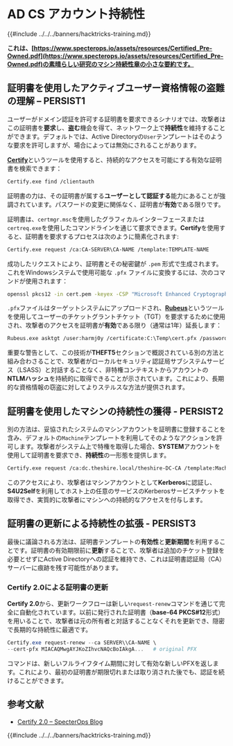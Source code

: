 # AD CS アカウント持続性

{{#include ../../../banners/hacktricks-training.md}}

**これは、[https://www.specterops.io/assets/resources/Certified_Pre-Owned.pdf](https://www.specterops.io/assets/resources/Certified_Pre-Owned.pdf)の素晴らしい研究のマシン持続性章の小さな要約です。**

## **証明書を使用したアクティブユーザー資格情報の盗難の理解 – PERSIST1**

ユーザーがドメイン認証を許可する証明書を要求できるシナリオでは、攻撃者はこの証明書を**要求**し、**盗む**機会を得て、ネットワーク上で**持続性**を維持することができます。デフォルトでは、Active Directoryの`User`テンプレートはそのような要求を許可しますが、場合によっては無効にされることがあります。

[**Certify**](https://github.com/GhostPack/Certify)というツールを使用すると、持続的なアクセスを可能にする有効な証明書を検索できます：
```bash
Certify.exe find /clientauth
```
証明書の力は、その証明書が属する**ユーザーとして認証する**能力にあることが強調されています。パスワードの変更に関係なく、証明書が**有効**である限りです。

証明書は、`certmgr.msc`を使用したグラフィカルインターフェースまたは`certreq.exe`を使用したコマンドラインを通じて要求できます。**Certify**を使用すると、証明書を要求するプロセスは次のように簡素化されます:
```bash
Certify.exe request /ca:CA-SERVER\CA-NAME /template:TEMPLATE-NAME
```
成功したリクエストにより、証明書とその秘密鍵が `.pem` 形式で生成されます。これをWindowsシステムで使用可能な `.pfx` ファイルに変換するには、次のコマンドが使用されます：
```bash
openssl pkcs12 -in cert.pem -keyex -CSP "Microsoft Enhanced Cryptographic Provider v1.0" -export -out cert.pfx
```
`.pfx`ファイルはターゲットシステムにアップロードされ、[**Rubeus**](https://github.com/GhostPack/Rubeus)というツールを使用してユーザーのチケットグラントチケット（TGT）を要求するために使用され、攻撃者のアクセスを証明書が**有効**である限り（通常は1年）延長します：
```bash
Rubeus.exe asktgt /user:harmj0y /certificate:C:\Temp\cert.pfx /password:CertPass!
```
重要な警告として、この技術が**THEFT5**セクションで概説されている別の方法と組み合わさることで、攻撃者がローカルセキュリティ認証局サブシステムサービス（LSASS）と対話することなく、非特権コンテキストからアカウントの**NTLMハッシュ**を持続的に取得できることが示されています。これにより、長期的な資格情報の窃盗に対してよりステルスな方法が提供されます。

## **証明書を使用したマシンの持続性の獲得 - PERSIST2**

別の方法は、妥協されたシステムのマシンアカウントを証明書に登録することを含み、デフォルトの`Machine`テンプレートを利用してそのようなアクションを許可します。攻撃者がシステム上で特権を取得した場合、**SYSTEM**アカウントを使用して証明書を要求でき、**持続性**の一形態を提供します。
```bash
Certify.exe request /ca:dc.theshire.local/theshire-DC-CA /template:Machine /machine
```
このアクセスにより、攻撃者はマシンアカウントとして**Kerberos**に認証し、**S4U2Self**を利用してホスト上の任意のサービスのKerberosサービスチケットを取得でき、実質的に攻撃者にマシンへの持続的なアクセスを付与します。

## **証明書の更新による持続性の拡張 - PERSIST3**

最後に議論される方法は、証明書テンプレートの**有効性**と**更新期間**を利用することです。証明書の有効期限前に**更新**することで、攻撃者は追加のチケット登録を必要とせずにActive Directoryへの認証を維持でき、これは証明書認証局（CA）サーバーに痕跡を残す可能性があります。

### Certify 2.0による証明書の更新

**Certify 2.0**から、更新ワークフローは新しい`request-renew`コマンドを通じて完全に自動化されています。以前に発行された証明書（**base-64 PKCS#12**形式）を用いることで、攻撃者は元の所有者と対話することなくそれを更新でき、隠密で長期的な持続性に最適です。
```powershell
Certify.exe request-renew --ca SERVER\\CA-NAME \
--cert-pfx MIACAQMwgAYJKoZIhvcNAQcBoIAkgA...   # original PFX
```
コマンドは、新しいフルライフタイム期間に対して有効な新しいPFXを返します。これにより、最初の証明書が期限切れまたは取り消された後でも、認証を続けることができます。

## 参考文献

- [Certify 2.0 – SpecterOps Blog](https://specterops.io/blog/2025/08/11/certify-2-0/)

{{#include ../../../banners/hacktricks-training.md}}
